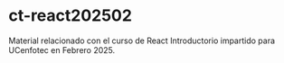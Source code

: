 # ct-react202502
Material relacionado con el curso de React Introductorio impartido para UCenfotec en Febrero 2025.
